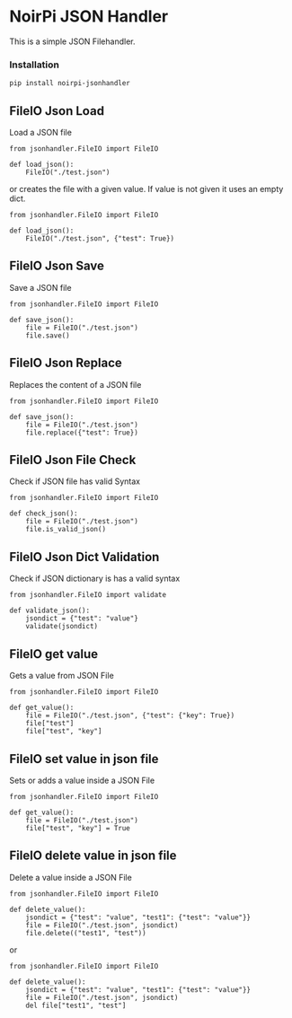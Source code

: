 # NoirPi JSON Handler

This is a simple JSON Filehandler. 

### Installation
```
pip install noirpi-jsonhandler
```

## FileIO Json Load
Load a JSON file
```
from jsonhandler.FileIO import FileIO

def load_json():
    FileIO("./test.json")
```
or creates the file with a given value.
If value is not given it uses an empty dict.
```
from jsonhandler.FileIO import FileIO

def load_json():
    FileIO("./test.json", {"test": True})
```
## FileIO Json Save
Save a JSON file
```
from jsonhandler.FileIO import FileIO

def save_json():
    file = FileIO("./test.json") 
    file.save()
```

## FileIO Json Replace
Replaces the content of a JSON file
```
from jsonhandler.FileIO import FileIO

def save_json():
    file = FileIO("./test.json") 
    file.replace({"test": True})
```

## FileIO Json File Check
Check if JSON file has valid Syntax
```
from jsonhandler.FileIO import FileIO

def check_json():
    file = FileIO("./test.json")
    file.is_valid_json()
```

## FileIO Json Dict Validation
Check if JSON dictionary is has a valid syntax
```
from jsonhandler.FileIO import validate

def validate_json():
    jsondict = {"test": "value"}
    validate(jsondict)
```

## FileIO get value 
Gets a value from JSON File
```
from jsonhandler.FileIO import FileIO

def get_value():
    file = FileIO("./test.json", {"test": {"key": True})
    file["test"]
    file["test", "key"]
```

## FileIO set value in json file
Sets or adds a value inside a JSON File
```
from jsonhandler.FileIO import FileIO

def get_value():
    file = FileIO("./test.json")
    file["test", "key"] = True
```

## FileIO delete value in json file
Delete a value inside a JSON File
```
from jsonhandler.FileIO import FileIO

def delete_value():
    jsondict = {"test": "value", "test1": {"test": "value"}}
    file = FileIO("./test.json", jsondict)
    file.delete(("test1", "test"))
```
or
```
from jsonhandler.FileIO import FileIO

def delete_value():
    jsondict = {"test": "value", "test1": {"test": "value"}}
    file = FileIO("./test.json", jsondict)
    del file["test1", "test"]
```